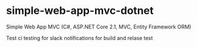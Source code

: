 # simple-web-app-mvc-dotnet
Simple Web App MVC (C#, ASP.NET Core 2.1, MVC, Entity Framework ORM)

Test ci
testing for slack notifications
for build and relase test
